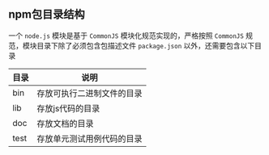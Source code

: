 ## npm包目录结构

一个 `node.js` 模块是基于 `CommonJS` 模块化规范实现的，严格按照 `CommonJS` 规范，模块目录下除了必须包含包描述文件 `package.json` 以外，还需要包含以下目录

| 目录 | 说明                       |
| ---- | -------------------------- |
| bin  | 存放可执行二进制文件的目录 |
| lib  | 存放js代码的目录           |
| doc  | 存放文档的目录             |
| test | 存放单元测试用例代码的目录 |